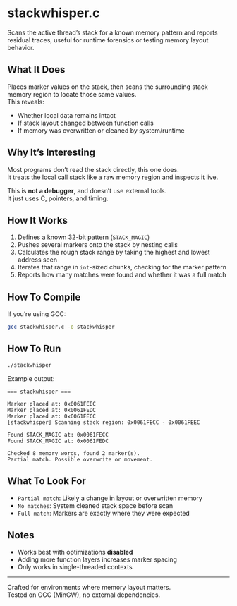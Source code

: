 # stackwhisper.c  

Scans the active thread’s stack for a known memory pattern and reports residual traces, useful for runtime forensics or testing memory layout behavior.

## What It Does 
 
Places marker values on the stack, then scans the surrounding stack memory region to locate those same values.  
This reveals:

- Whether local data remains intact
- If stack layout changed between function calls
- If memory was overwritten or cleaned by system/runtime

## Why It’s Interesting 
 
Most programs don’t read the stack directly, this one does.  
It treats the local call stack like a raw memory region and inspects it live.

This is **not a debugger**, and doesn’t use external tools.  
It just uses C, pointers, and timing.

## How It Works

1. Defines a known 32-bit pattern (`STACK_MAGIC`)
2. Pushes several markers onto the stack by nesting calls
3. Calculates the rough stack range by taking the highest and lowest address seen
4. Iterates that range in `int`-sized chunks, checking for the marker pattern
5. Reports how many matches were found and whether it was a full match

## How To Compile

If you’re using GCC:

```bash
gcc stackwhisper.c -o stackwhisper
```

## How To Run

```bash
./stackwhisper
```

Example output:
```
=== stackwhisper ===

Marker placed at: 0x0061FEEC
Marker placed at: 0x0061FEDC
Marker placed at: 0x0061FECC
[stackwhisper] Scanning stack region: 0x0061FECC - 0x0061FEEC

Found STACK_MAGIC at: 0x0061FECC
Found STACK_MAGIC at: 0x0061FEDC

Checked 8 memory words, found 2 marker(s).
Partial match. Possible overwrite or movement.
```

## What To Look For

- `Partial match`: Likely a change in layout or overwritten memory
- `No matches`: System cleaned stack space before scan
- `Full match`: Markers are exactly where they were expected

## Notes

- Works best with optimizations **disabled**
- Adding more function layers increases marker spacing
- Only works in single-threaded contexts

---

Crafted for environments where memory layout matters.  
Tested on GCC (MinGW), no external dependencies.
